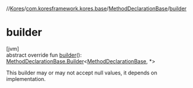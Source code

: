 //[Kores](../../../index.md)/[com.koresframework.kores.base](../index.md)/[MethodDeclarationBase](index.md)/[builder](builder.md)

# builder

[jvm]\
abstract override fun [builder](builder.md)(): [MethodDeclarationBase.Builder](-builder/index.md)<[MethodDeclarationBase](index.md), *>

This builder may or may not accept null values, it depends on implementation.
